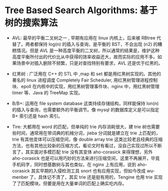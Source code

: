 # Tree Based Search Algorithms: 基于树的搜索算法

- AVL: 最早的平衡二叉树之一 , 早期有应用在 linux 内核上，后来被 RBtree 代替了。两者都保持 log(n) 的插入与查询，是平衡的 BST，不会出现 (n2) 的糟糕情况。但是 AVL 是一种高度平衡的二叉树，所以通常的结果是，维护这种高度平衡所付出的代价比从中获得的效率收益还大，故而实际的应用不多。如果场景中对插入删除不频繁，只是对查找特别有要求，AVL 还是优于红黑的。

- 红黑树 : 广泛用在 C++ 的 STL 中 ,map 和 set 都是用红黑树实现的。其他的著名的 linux 进程调度 Completely Fair Scheduler, 用红黑树管理进程控制块、epoll 在内核中的实现，用红黑树管理事件块、nginx 中，用红黑树管理 timer 等、Java 的 TreeMap 实现。

- B/B+: 运用在 file system database 这类持续存储结构，同样能保持 lon(n) 的插入与查询，也需要额外的平衡调节。像 mysql 的数据库定义是可以指定 B+ 索引还是 hash 索引。

- Tire: 大都用在 word 的匹配，但单纯的 trie 内存消耗很大，建 trie 树也需要些时间，通常用在带词典的机械分词，jieba 分词就是建立在 trie 上匹配的，trie 有其他变体可以压缩空间，像 double array trie 这类比较老且经典的压缩方法，也有其他比较新的压缩方式，看论文时有看过，没自己实现过所以不断言了，其实面对多模匹配 trie 没有其变体 aho-corasick 来得理想，另外 aho-corasick 也是可以用巧妙的方法来进行压缩空间，这里不再展开，毕竟手机码字，同时想基数树与其也类似，在 nginx 上有应用，说到 aho-corasick 其实早期的入侵检测工具 snort 也有应用实现，但如今改成 wu-menber 了，具体记不清了，其实 trie 还是挺有用的，Tengine 也用 trie 实现了了匹配模块。但要是用在大量单词的匹配上确实吃内存。
